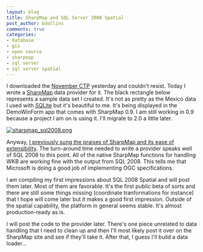 ```yaml
---
layout: blog
title: SharpMap and SQL Server 2008 Spatial
post_author: bdollins
comments: true
categories:
- database
- gis
- open source
- sharpmap
- sql server
- sql server spatial
---
```


I downloaded the <a href="http://www.microsoft.com/downloads/details.aspx?FamilyId=3BF4C5CA-B905-4EBC-8901-1D4C1D1DA884&amp;displaylang=en">November CTP</a> yesterday and couldn't resist. Today I wrote a <a href="http://www.codeplex.com/SharpMap">SharpMap</a> data provider for it. The black rectangle below represents a sample data set I created. It's not as pretty as the Mexico data I used with <a href="http://www.sqlite.org/">SQLite</a> but it's beautiful to me. It's being displayed in the DemoWinForm app that comes with SharpMap 0.9. I am still working in 0.9 because a project I am on is using it. I'll migrate to 2.0 a little later.

<a href="http://geobabble.files.wordpress.com/2007/11/sharpmap_sql2008.png" title="sharpmap_sql2008.png"><img alt="sharpmap_sql2008.png" src="http://geobabble.files.wordpress.com/2007/11/sharpmap_sql2008.thumbnail.png" /></a>

Anyway, <a href="http://geobabble.wordpress.com/2007/07/31/extending-sharpmap-with-sqlite/">I previously sung the praises of SharpMap and its ease of extensibility</a>. The turn-around time needed to write a provider speaks well of SQL 2008 to this point. All of the native SharpMap functions for handling WKB are working fine with the output from SQL 2008. This tells me that Microsoft is doing a good job of implementing OGC specifications.

I am compiling my first impressions about SQL 2008 Spatial and will post them later. Most of them are favorable. It's the first public beta of sorts and there are still some things missing (coordinate tranformations for instance) that I hope will come later but it makes a good first impression. Outside of the spatial capability, the platform in general seems stable. It's almost production-ready as is.

I will post the code to the provider later. There's one piece unrelated to data handling that I need to clean up and then I'll most likely post it over on the SharpMap site and see if they'll take it. After that, I guess I'll build a data loader...